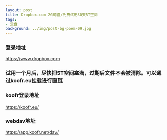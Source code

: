```yaml
---
layout: post
title: Dropbox.com 2G网盘/免费试用30天5T空间
tags:
- 云盘
background: ../img/post-bg-poem-09.jpg
---
```




### 登录地址<br>
https://www.dropbox.com

### 试用一个月后，尽快把5T空间塞满，过期后文件不会被清除。可以通过koofr.eu挂载进行直链<br>

### koofr登录地址<br>
https://koofr.eu/

### webdav地址<br>
https://app.koofr.net/dav/